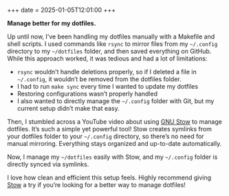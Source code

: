 +++
date = 2025-01-05T12:01:00
+++

**Manage better for my dotfiles.**

Up until now, I’ve been handling my dotfiles manually with a Makefile and shell scripts.
I used commands like `rsync` to mirror files from my `~/.config` directory to my `~/dotfiles` folder,
and then saved everything on GitHub. While this approach worked, it was tedious and had a lot of limitations:

- `rsync` wouldn’t handle deletions properly, so if I deleted a file in `~/.config`, it wouldn’t be removed from the dotfiles folder.
- I had to run `make sync` every time I wanted to update my dotfiles
- Restoring configurations wasn’t properly handled
- I also wanted to directly manage the `~/.config` folder with Git, but my current setup didn’t make that easy.

Then, I stumbled across a YouTube video about using [GNU Stow](https://www.gnu.org/software/stow/) to manage dotfiles.
It’s such a simple yet powerful tool! Stow creates symlinks from your dotfiles folder to your `~/.config` directory,
so there’s no need for manual mirroring. Everything stays organized and up-to-date automatically.

Now, I manage my `~/dotfiles` easily with Stow, and my `~/.config` folder is directly synced via symlinks.

I love how clean and efficient this setup feels. Highly recommend giving [Stow](https://github.com/aspiers/stow/) a try if you’re looking for a better way to manage dotfiles!
